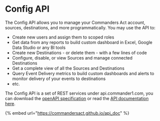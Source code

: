 # Config API

The Config API allows you to manage your Commanders Act account, sources, destinations, and more programmatically. You may use the API to:

* Create new users and assign them to scoped roles
* Get data from any reports to build custom dashboard in Excel, Google Data Studio or any BI tools
* Create new Destinations - or delete them - with a few lines of code
* Configure, disable, or view Sources and manage connected Destinations
* Get a complete view of all the Sources and Destinations
* Query Event Delivery metrics to build custom dashboards and alerts to monitor delivery of your events to destinations
* etc.

The Config API is a set of REST services under api.commander1.com, you can download the [openAPI specification](https://commandersact.github.io/api\_doc/) or read the [API documentation here](https://commandersact.github.io/api\_doc/).&#x20;

{% embed url="https://commandersact.github.io/api_doc" %}
